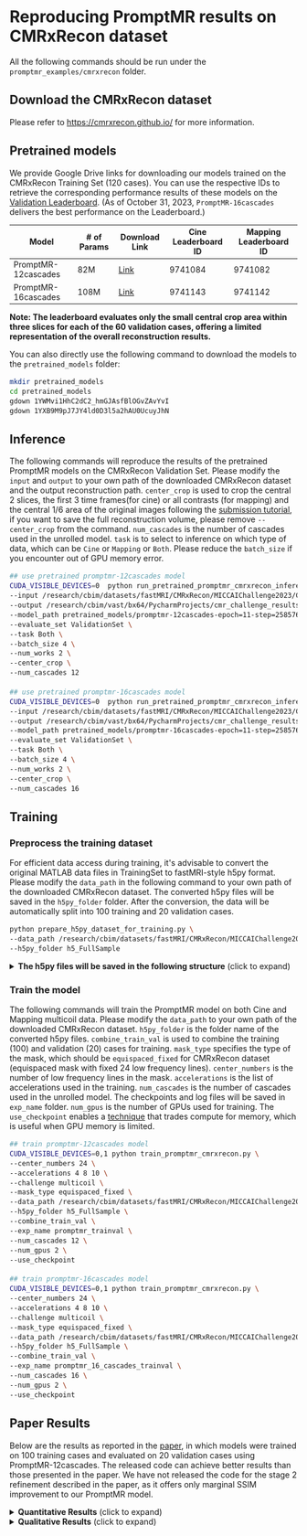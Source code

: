 # Reproducing PromptMR results on CMRxRecon dataset

All the following commands should be run under the `promptmr_examples/cmrxrecon` folder.

## Download the CMRxRecon dataset

Please refer to https://cmrxrecon.github.io/ for more information.

## Pretrained models

We provide Google Drive links for downloading our models trained on the CMRxRecon Training Set (120 cases). You can use the respective IDs to retrieve the corresponding performance results of these models on the [Validation Leaderboard](https://www.synapse.org/#!Synapse:syn51471091/wiki/622548). (As of October 31, 2023, `PromptMR-16cascades` delivers the best performance on the Leaderboard.)

| Model              |# of Params     |Download Link                                                                              | Cine Leaderboard ID   | Mapping Leaderboard ID |
|--------------------|----------------|-------------------------------------------------------------------------------------------|-----------------------|------------------------|
| PromptMR-12cascades|82M             |[Link](https://drive.google.com/file/d/1YWMvi1HhC2dC2_hmGJAsfBlOGvZAvYvI/view?usp=sharing) | 9741084               | 9741082                |
| PromptMR-16cascades|108M            |[Link](https://drive.google.com/file/d/1YXB9M9pJ7JY4ld0D3l5a2hAU0UcuyJhN/view?usp=sharing) | 9741143               | 9741142                |

**Note: The leaderboard evaluates only the small central crop area within three slices for each of the 60 validation cases, offering a limited representation of the overall reconstruction results.**

You can also directly use the following command to download the models to the `pretrained_models` folder:

```bash
mkdir pretrained_models
cd pretrained_models
gdown 1YWMvi1HhC2dC2_hmGJAsfBlOGvZAvYvI
gdown 1YXB9M9pJ7JY4ld0D3l5a2hAU0UcuyJhN
```

## Inference

The following commands will reproduce the results of the pretrained PromptMR models on the CMRxRecon Validation Set. Please modify the `input` and `output` to your own path of the downloaded CMRxRecon dataset and the output reconstruction path. `center_crop` is used to crop the central 2 slices, the first 3 time frames(for cine) or all contrasts (for mapping) and the central 1/6 area of the original images following the [submission tutorial](https://www.synapse.org/#!Synapse:syn51471091/wiki/622411), if you want to save the full reconstruction volume, please remove `--center_crop` from the command. `num_cascades` is the number of cascades used in the unrolled model. `task` is to select to inference on which type of data, which can be `Cine` or `Mapping` or `Both`. Please reduce the `batch_size` if you encounter out of GPU memory error.

```bash
## use pretrained promptmr-12cascades model 
CUDA_VISIBLE_DEVICES=0  python run_pretrained_promptmr_cmrxrecon_inference_from_matlab_data.py \
--input /research/cbim/datasets/fastMRI/CMRxRecon/MICCAIChallenge2023/ChallengeData/MultiCoil \
--output /research/cbim/vast/bx64/PycharmProjects/cmr_challenge_results/reproduce_promptmr_12_cascades_cmrxrecon \
--model_path pretrained_models/promptmr-12cascades-epoch=11-step=258576.ckpt \
--evaluate_set ValidationSet \
--task Both \
--batch_size 4 \
--num_works 2 \
--center_crop \
--num_cascades 12

## use pretrained promptmr-16cascades model 
CUDA_VISIBLE_DEVICES=0  python run_pretrained_promptmr_cmrxrecon_inference_from_matlab_data.py \
--input /research/cbim/datasets/fastMRI/CMRxRecon/MICCAIChallenge2023/ChallengeData/MultiCoil \
--output /research/cbim/vast/bx64/PycharmProjects/cmr_challenge_results/reproduce_promptmr_16cascades_cmrxrecon \
--model_path pretrained_models/promptmr-16cascades-epoch=11-step=258576.ckpt \
--evaluate_set ValidationSet \
--task Both \
--batch_size 4 \
--num_works 2 \
--center_crop \
--num_cascades 16
```

## Training

### Preprocess the training dataset

For efficient data access during training, it's advisable to convert the original MATLAB data files in TrainingSet to fastMRI-style h5py format. Please modify the `data_path` in the following command to your own path of the downloaded CMRxRecon dataset. The converted h5py files will be saved in the `h5py_folder` folder. After the conversion, the data will be automatically split into 100 training and 20 validation cases.

```bash
python prepare_h5py_dataset_for_training.py \
--data_path /research/cbim/datasets/fastMRI/CMRxRecon/MICCAIChallenge2023/ChallengeData/MultiCoil \
--h5py_folder h5_FullSample
```

<details>
<summary><strong>The h5py files will be saved in the following structure</strong> (click to expand) </summary>

```bash
/research/cbim/datasets/fastMRI/CMRxRecon/MICCAIChallenge2023/ChallengeData/MultiCoil
│   ├── Cine
│   │   ├── TrainingSet
│   │   │   ├── FullSample
│   │   │   ├── h5_FullSample
│   │   │   │   ├── train
│   │   │   │   │   ├── P001
│   │   │   │   │   │   ├── cine_lax.h5
│   │   │   │   │   │   ├── cine_sax.h5
│   │   │   │   │   ├── ...
│   │   │   │   │   ├── P100
│   │   │   │   ├── val
│   │   │   │   │   ├── P101
│   │   │   │   │   │   ├── cine_lax.h5
│   │   │   │   │   │   ├── cine_sax.h5
│   │   │   │   │   ├── ...
│   │   │   │   │   ├── P120
│   │   ├── ValidationSet
│   ├── Mapping
│   │   ├── TrainingSet
│   │   │   ├── FullSample
│   │   │   ├── h5_FullSample
│   │   │   │   ├── train
│   │   │   │   │   ├── P001
│   │   │   │   │   │   ├── T1map.h5
│   │   │   │   │   │   ├── T2map.h5
│   │   │   │   │   ├── ...
│   │   │   │   │   ├── P100
│   │   │   │   ├── val
│   │   │   │   │   ├── P101
│   │   │   │   │   │   ├── T1map.h5
│   │   │   │   │   │   ├── T2map.h5
│   │   │   │   │   ├── ...
│   │   │   │   │   ├── P120
│   │   ├── ValidationSet
```

</details>

### Train the model

The following commands will train the PromptMR model on both Cine and Mapping multicoil data. Please modify the `data_path` to your own path of the downloaded CMRxRecon dataset. `h5py_folder` is the folder name of the converted h5py files. `combine_train_val` is used to combine the training (100) and validation (20) cases for training. `mask_type` specifies the type of the mask, which should be `equispaced_fixed` for CMRxRecon dataset (equispaced mask with fixed 24 low frequency lines). `center_numbers` is the number of low frequency lines in the mask. `accelerations` is the list of accelerations used in the training. `num_cascades` is the number of cascades used in the unrolled model. The checkpoints and log files will be saved in `exp_name` folder. `num_gpus` is the number of GPUs used for training. The `use_checkpoint` enables a [technique](https://pytorch.org/docs/stable/checkpoint.html#torch.utils.checkpoint.checkpoint) that trades compute for memory, which is useful when GPU memory is limited.

```bash
## train promptmr-12cascades model
CUDA_VISIBLE_DEVICES=0,1 python train_promptmr_cmrxrecon.py \
--center_numbers 24 \
--accelerations 4 8 10 \
--challenge multicoil \
--mask_type equispaced_fixed \
--data_path /research/cbim/datasets/fastMRI/CMRxRecon/MICCAIChallenge2023/ChallengeData/MultiCoil \
--h5py_folder h5_FullSample \
--combine_train_val \
--exp_name promptmr_trainval \
--num_cascades 12 \
--num_gpus 2 \
--use_checkpoint

## train promptmr-16cascades model
CUDA_VISIBLE_DEVICES=0,1 python train_promptmr_cmrxrecon.py \
--center_numbers 24 \
--accelerations 4 8 10 \
--challenge multicoil \
--mask_type equispaced_fixed \
--data_path /research/cbim/datasets/fastMRI/CMRxRecon/MICCAIChallenge2023/ChallengeData/MultiCoil \
--h5py_folder h5_FullSample \
--combine_train_val \
--exp_name promptmr_16_cascades_trainval \
--num_cascades 16 \
--num_gpus 2 \
--use_checkpoint
```

## Paper Results

Below are the results as reported in the [paper](https://arxiv.org/abs/2309.13839), in which models were trained on 100 training cases and evaluated on 20 validation cases using PromptMR-12cascades. The released code can achieve better results than those presented in the paper. We have not released the code for the stage 2 refinement described in the paper, as it offers only marginal SSIM improvement to our PromptMR model.

<details>
<summary><strong>Quantitative Results</strong> (click to expand) </summary>

![CMRxRecon Quantitative Results](../../assets/cmrxrecon_quantitative.png)

</details>

<details>
<summary><strong>Qualitative Results</strong> (click to expand) </summary>

![CMRxRecon Qualitative Results](../../assets/cmrxrecon_qualitative_lax_2ch.png)
![CMRxRecon Qualitative Results](../../assets/cmrxrecon_qualitative_appendix_more.png)

</details>
